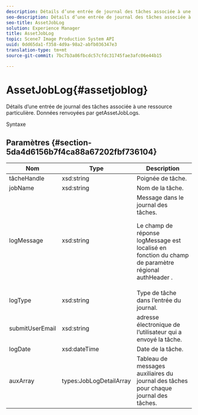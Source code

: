 ```yaml
---
description: Détails d’une entrée de journal des tâches associée à une ressource particulière. Données renvoyées par getAssetJobLogs.
seo-description: Détails d’une entrée de journal des tâches associée à une ressource particulière. Données renvoyées par getAssetJobLogs.
seo-title: AssetJobLog
solution: Experience Manager
title: AssetJobLog
topic: Scene7 Image Production System API
uuid: 0dd65da1-f358-4d9a-98a2-abfb036347e3
translation-type: tm+mt
source-git-commit: 7bc7b3a86fbcdc57cfdc31745fae3afc06e44b15

---
```



# AssetJobLog{#assetjoblog}

Détails d’une entrée de journal des tâches associée à une ressource particulière. Données renvoyées par getAssetJobLogs.

Syntaxe

## Paramètres {#section-5da4d6156b7f4ca88a67202fbf736104}

<table id="table_7BC785BC95EA43D582D1B2289FF3130D"> 
 <thead> 
  <tr> 
   <th colname="col1" class="entry"> Nom </th> 
   <th colname="col2" class="entry"> Type </th> 
   <th colname="col3" class="entry"> Description </th> 
  </tr> 
 </thead>
 <tbody> 
  <tr> 
   <td colname="col1"> <span class="codeph"> <span class="varname"> tâcheHandle</span></span> </td> 
   <td colname="col2"> <span class="codeph"> xsd:string</span> </td> 
   <td colname="col3"> Poignée de tâche. </td> 
  </tr> 
  <tr> 
   <td colname="col1"> <span class="codeph"> <span class="varname"> jobName</span></span> </td> 
   <td colname="col2"> <span class="codeph"> xsd:string</span> </td> 
   <td colname="col3"> Nom de la tâche. </td> 
  </tr> 
  <tr> 
   <td colname="col1"> <span class="codeph"> <span class="varname"> logMessage</span></span> </td> 
   <td colname="col2"> <span class="codeph"> xsd:string</span> </td> 
   <td colname="col3">Message dans le journal des tâches. <p><span class="codeph"> Le champ de réponse logMessage</span> est localisé en fonction du champ de paramètre régional <span class="codeph"> authHeader</span> . </p></td> 
  </tr> 
  <tr> 
   <td colname="col1"> <span class="codeph"> <span class="varname"> logType</span></span> </td> 
   <td colname="col2"> <span class="codeph"> xsd:string</span> </td> 
   <td colname="col3"> Type de tâche dans l’entrée du journal. </td> 
  </tr> 
  <tr> 
   <td colname="col1"> <span class="codeph"> <span class="varname"> submitUserEmail</span></span> </td> 
   <td colname="col2"> <span class="codeph"> xsd:string</span> </td> 
   <td colname="col3"> adresse électronique de l’utilisateur qui a envoyé la tâche. </td> 
  </tr> 
  <tr> 
   <td colname="col1"> <span class="codeph"> <span class="varname"> logDate</span></span> </td> 
   <td colname="col2"> <span class="codeph"> xsd:dateTime</span> </td> 
   <td colname="col3"> Date de la tâche. </td> 
  </tr> 
  <tr> 
   <td colname="col1"> <span class="codeph"> <span class="varname"> auxArray</span></span> </td> 
   <td colname="col2"> <span class="codeph"> types:JobLogDetailArray</span> </td> 
   <td colname="col3"> Tableau de messages auxiliaires du journal des tâches pour chaque journal des tâches. </td> 
  </tr> 
 </tbody> 
</table>

